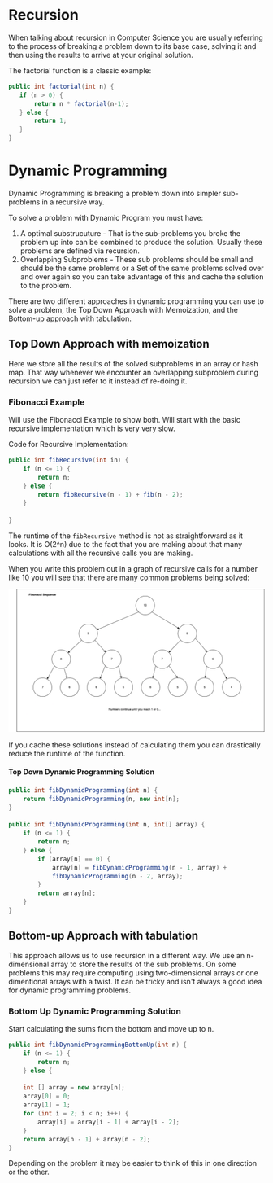 # Recursion

When talking about recursion in Computer Science you are usually referring to
the process of breaking a problem down to its base case, solving it and then
using the results to arrive at your original solution. 

The factorial function is a classic example: 
```java
public int factorial(int n) {
   if (n > 0) {
       return n * factorial(n-1);
   } else {
       return 1;
   }
}
```

# Dynamic Programming
Dynamic Programming is breaking a problem down into simpler sub-problems in a
recursive way. 

To solve a problem with Dynamic Program you must have: 
1. A optimal substrucuture - That is the sub-problems you broke the problem up
   into can be combined to produce the solution. Usually these problems are
   defined via recursion. 
2. Overlapping Subproblems - These sub problems should be small and should be
   the same problems or a Set of the same problems solved over and over again
   so you can take advantage of this and cache the solution to the problem. 

There are two different approaches in dynamic programming you can use to solve
a problem, the Top Down Approach with Memoization, and the Bottom-up approach
with tabulation.

## Top Down Approach with memoization
Here we store all the results of the solved subproblems in an array or hash
map. That way whenever we encounter an overlapping subproblem during recursion
we can just refer to it instead of re-doing it.


### Fibonacci Example

Will use the Fibonacci Example to show both. Will start with the basic
recursive implementation which is very very slow.

Code for Recursive Implementation:

```java
public int fibRecursive(int in) {
    if (n <= 1) {
        return n;
    } else {
        return fibRecursive(n - 1) + fib(n - 2);
    }

}
```

The runtime of the `fibRecursive` method is not as straightforward as it looks.
It is O(2^n) due to the fact that you are making about that many calculations
with all the recursive calls you are making. 

When you write this problem out in a graph of recursive calls for a number like
10 you will see that there are many common problems being solved:

![Fibonacci](Fibonacci.png "Fibonacci")

If you cache these solutions instead of calculating them you can drastically
reduce the runtime of the function. 

#### Top Down Dynamic Programming Solution

```java
public int fibDynamidProgramming(int n) {
    return fibDynamicProgramming(n, new int[n];
}

public int fibDynamicProgramming(int n, int[] array) {
    if (n <= 1) {
        return n;
    } else {
        if (array[n] == 0) {
            array[n] = fibDynamicProgramming(n - 1, array) +
            fibDynamicProgramming(n - 2, array);
        } 
        return array[n];
    }
}
```

## Bottom-up Approach with tabulation
This approach allows us to use recursion in a different way. We use an
n-dimensional array to store the results of the sub problems. On some problems
this may require computing using two-dimensional arrays or one dimentional
arrays with a twist. It can be tricky and isn't always a good idea for dynamic
programming problems.

### Bottom Up Dynamic Programming Solution

Start calculating the sums from the bottom and move up to n.

```java
public int fibDynamidProgrammingBottomUp(int n) {
    if (n <= 1) {
        return n;
    } else {

    int [] array = new array[n];
    array[0] = 0;
    array[1] = 1;
    for (int i = 2; i < n; i++) {
        array[i] = array[i - 1] + array[i - 2];
    }
    return array[n - 1] + array[n - 2];
}
```

Depending on the problem it may be easier to think of this in one direction or
the other.
